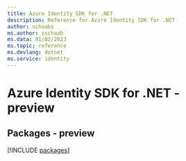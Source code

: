 ```yaml
---
title: Azure Identity SDK for .NET
description: Reference for Azure Identity SDK for .NET
author: schaabs
ms.author: sschaab
ms.data: 01/02/2023
ms.topic: reference
ms.devlang: dotnet
ms.service: identity
---
```

# Azure Identity SDK for .NET - preview
## Packages - preview
[!INCLUDE [packages](identity-index.md)]